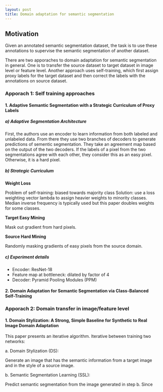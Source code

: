 ```yaml
---
layout: post
title: Domain adaptation for semantic segmentation
---
```



## Motivation

Given an annotated semantic segmentation dataset, the task is to use these annotations to supervise the semantic segmentation of another dataset. 

There are two apporaches to domain adaptation for semantic segmentation in general. One is to transfer the source dataset to target dataset in image level or feature level. Another approach uses self-training, which first assign proxy labels for the target dataset and then correct the labels with the annotations on source dataset.


### Apporach 1: Self training approaches

#### 1. Adaptive Semantic Segmentation with a Strategic Curriculum of Proxy Labels

##### a) Adaptive Segmentation Architecture

First, the authors use an encoder to learn information from both labeled and unlabeled data. From there they use two branches of decoders to generate predictions of sementic segmentation. They take an agreement map based on the output of the two decoders. If the labels of a pixel from the two segmentations agree with each other, they consider this as an easy pixel. Otherwise, it is a hard pixel. 

##### b) Strategic Curriculum

**Weight Loss**

Problem of self-training: biased towards majority class
Solution: use a loss weighting vector lambda to assign heavier weights to minority classes. Median inverse frequency is typically used but this paper doubles weights for some classes.

**Target Easy Mining**

Mask out gradient from hard pixels.

**Source Hard Mining**

Randomly masking gradients of easy pixels from the source domain.

##### c) Experiment details

* Encoder: ResNet-18
* Feature map at bottleneck: dilated by factor of 4
* Decoder: Pyramid Pooling Modules (PPM)


#### 2. Domain Adaptation for Semantic Segmentation via Class-Balanced Self-Training





### Apporach 2: Domain transfer in image/feature level

#### 1. Domain Stylization: A Strong, Simple Baseline for Synthetic to Real Image Domain Adaptation

This paper presents an iterative algorithm. Iterative between training two networks:

a. Domain Stylization (DS):

Generate an image that has the semantic information from a target image and in the style of a source image.

b. Semantic Segmentation Learning (SSL):

Predict semantic segmentation from the image generated in step b. Since 
